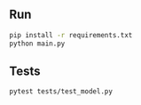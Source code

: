 ## Run
```bash
pip install -r requirements.txt
python main.py
```

## Tests
```bash
pytest tests/test_model.py
```